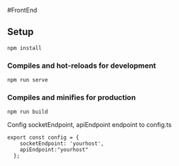 #FrontEnd

## Setup
```
npm install
```
### Compiles and hot-reloads for development
```
npm run serve
```

### Compiles and minifies for production
```
npm run build
```
Config socketEndpoint, apiEndpoint endpoint to config.ts
```
export const config = {
    socketEndpoint: 'yourhost',
    apiEndpoint:"yourhost"
  };
```
